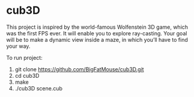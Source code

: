 # cub3D
This project is inspired by the world-famous Wolfenstein 3D game, which
was the first FPS ever. It will enable you to explore ray-casting. Your goal will be to
make a dynamic view inside a maze, in which you’ll have to find your way.

To run project:
1) git clone https://github.com/BigFatMouse/cub3D.git
2) cd cub3D
3) make
4) ./cub3D scene.cub
